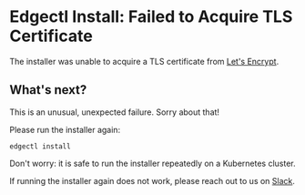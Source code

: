 # Edgectl Install: Failed to Acquire TLS Certificate

The installer was unable to acquire a TLS certificate from [Let's Encrypt](https://letsencrypt.org/).

## What's next?

This is an unusual, unexpected failure. Sorry about that!

Please run the installer again:

```shell
edgectl install
```

Don't worry: it is safe to run the installer repeatedly on a Kubernetes cluster.

If running the installer again does not work, please reach out to us on [Slack](http://d6e.co/slack).
